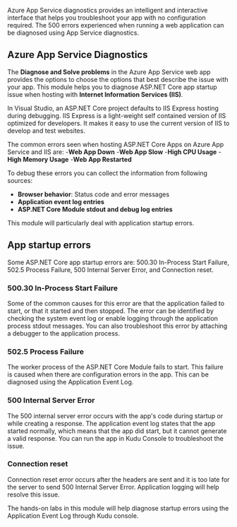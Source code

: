 Azure App Service diagnostics provides an intelligent and interactive interface that helps you troubleshoot your app with no configuration required. The 500 errors experienced when running a web application can be diagnosed using App Service diagnostics.

## Azure App Service Diagnostics

The **Diagnose and Solve problems** in the Azure App Service web app provides the options to choose the options that best describe the issue with your app. This module helps you to diagnose ASP.NET Core app startup issue when hosting with **Internet Information Services (IIS)**.

In Visual Studio, an ASP.NET Core project defaults to IIS Express hosting during debugging. IIS Express is a light-weight self contained version of IIS optimized for developers. It makes it easy to use the current version of IIS to develop and test websites. 

The common errors seen when hosting ASP.NET Core Apps on Azure App Service and IIS are:
-**Web App Down**
-**Web App Slow**
-**High CPU Usage**
-**High Memory Usage**
-**Web App Restarted**

To debug these errors you can collect the information from following sources:

- **Browser behavior**: Status code and error messages
- **Application event log entries**
- **ASP.NET Core Module stdout and debug log entries**

This module will particularly deal with application startup errors.

## App startup errors

Some ASP.NET Core app startup errors are: 500.30 In-Process Start Failure, 502.5 Process Failure, 500 Internal Server Error, and Connection reset.

### 500.30 In-Process Start Failure

Some of the common causes for this error are that the application failed to start, or that it started and then stopped. The error can be identified by checking the system event log or enable logging through the application process stdout messages. You can also troubleshoot this error by attaching a debugger to the application process. 

### 502.5 Process Failure 

The worker process of the ASP.NET Core Module fails to start. This failure is caused when there are configuration errors in the app. This can be diagnosed using the Application Event Log.

### 500 Internal Server Error

The 500 internal server error occurs with the app's code during startup or while creating a response. The application event log states that the app started normally, which means that the app did start, but it cannot generate a valid response. You can run the app in Kudu Console to troubleshoot the issue.

### Connection reset

Connection reset error occurs after the headers are sent and it is too late for the server to send 500 Internal Server Error. Application logging will help resolve this issue.

The hands-on labs in this module will help diagnose startup errors using the Application Event Log through Kudu console.